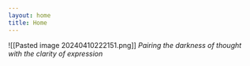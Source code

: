 ```yaml
---
layout: home
title: Home
---
```


![[Pasted image 20240410222151.png]]
*Pairing the darkness of thought with the clarity of expression*
<div class="notes-entry-container note">
    <div class="content post-content">

</div>
</div>